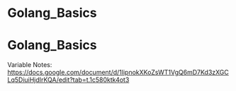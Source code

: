 ﻿# Golang_Basics
# Golang_Basics

Variable 
Notes: https://docs.google.com/document/d/1lipnokXKoZsWT1VgQ6mD7Kd3zXGCLq5DiuiHjdIrKQA/edit?tab=t.1c580ktk4ot3
